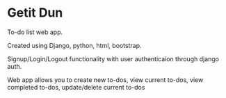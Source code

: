 # Getit Dun

To-do list web app. 

Created using Django, python, html, bootstrap.

Signup/Login/Logout functionality with user authenticaion through django auth.

Web app allows you to create new to-dos, view current to-dos, view completed to-dos, update/delete current to-dos
